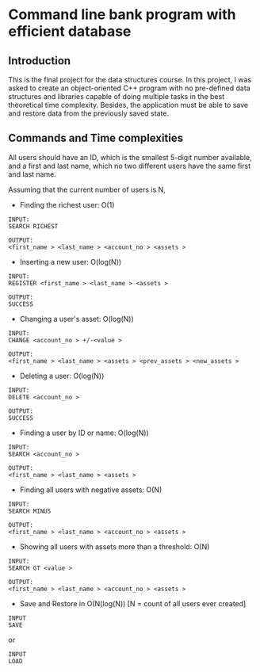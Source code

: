 # Command line bank program with efficient database

## Introduction
This is the final project for the data structures course. In this project, I was asked to create an object-oriented C++ program with no pre-defined data structures and libraries capable of doing multiple tasks in the best theoretical time complexity. Besides, the application must be able to save and restore data from the previously saved state.

## Commands and Time complexities
All users should have an ID, which is the smallest 5-digit number available, and a first and last name, which no two different users have the same first and last name. 

Assuming that the current number of users is N,
- Finding the richest user: O(1)
```
INPUT:
SEARCH RICHEST

OUTPUT:
<first_name > <last_name > <account_no > <assets >
```
- Inserting a new user: O(log(N))
```
INPUT:
REGISTER <first_name > <last_name > <assets >

OUTPUT:
SUCCESS
```
- Changing a user's asset: O(log(N))
```
INPUT:
CHANGE <account_no > +/-<value >

OUTPUT:
<first_name > <last_name > <assets > <prev_assets > <new_assets >
```
- Deleting a user: O(log(N))
```
INPUT:
DELETE <account_no >

OUTPUT:
SUCCESS
```
- Finding a user by ID or name: O(log(N))
```
INPUT:
SEARCH <account_no >

OUTPUT:
<first_name > <last_name > <assets >
```
- Finding all users with negative assets: O(N)
```
INPUT:
SEARCH MINUS

OUTPUT:
<first_name > <last_name > <account_no > <assets >
```
- Showing all users with assets more than a threshold: O(N)
```
INPUT:
SEARCH GT <value >

OUTPUT:
<first_name > <last_name > <account_no > <assets >
```
- Save and Restore in O(N(log(N)) [N = count of all users ever created]
```
INPUT
SAVE
```
or
```
INPUT
LOAD
```
